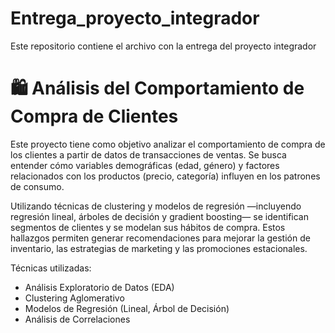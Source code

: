 # Entrega_proyecto_integrador
Este repositorio contiene el archivo con la entrega del proyecto integrador
# 🛍️ Análisis del Comportamiento de Compra de Clientes

Este proyecto tiene como objetivo analizar el comportamiento de compra de los clientes a partir de datos de transacciones de ventas. Se busca entender cómo variables demográficas (edad, género) y factores relacionados con los productos (precio, categoría) influyen en los patrones de consumo.

Utilizando técnicas de clustering y modelos de regresión —incluyendo regresión lineal, árboles de decisión y gradient boosting— se identifican segmentos de clientes y se modelan sus hábitos de compra. Estos hallazgos permiten generar recomendaciones para mejorar la gestión de inventario, las estrategias de marketing y las promociones estacionales.

Técnicas utilizadas:
- Análisis Exploratorio de Datos (EDA)
- Clustering Aglomerativo
- Modelos de Regresión (Lineal, Árbol de Decisión)
- Análisis de Correlaciones
